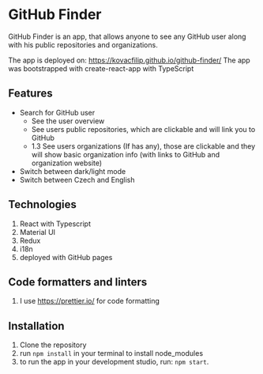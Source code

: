 # GitHub Finder

GitHub Finder is an app, that allows anyone to see any GitHub user along with his public repositories and organizations.

The app is deployed on: https://kovacfilip.github.io/github-finder/
The app was bootstrapped with create-react-app with TypeScript

## Features

-   Search for GitHub user
    -   See the user overview
    -   See users public repositories, which are clickable and will link you to GitHub
    -   1.3 See users organizations (If has any), those are clickable and they will show basic organization info (with links to GitHub and organization website)
-   Switch between dark/light mode
-   Switch between Czech and English

## Technologies

1. React with Typescript
2. Material UI
3. Redux
4. i18n
5. deployed with GitHub pages

## Code formatters and linters

1. I use https://prettier.io/ for code formatting

## Installation

1. Clone the repository
2. run `npm install` in your terminal to install node_modules
3. to run the app in your development studio, run: `npm start`.
